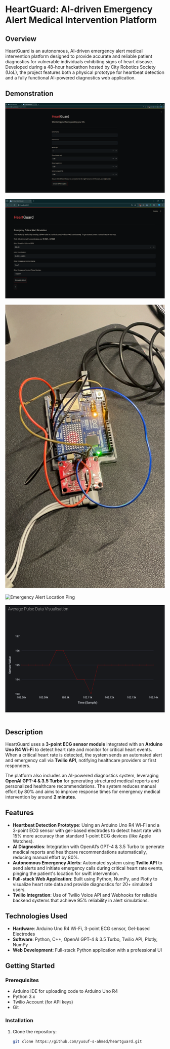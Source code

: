 # HeartGuard: AI-driven Emergency Alert Medical Intervention Platform

## Overview
HeartGuard is an autonomous, AI-driven emergency alert medical intervention platform designed to provide accurate and reliable patient diagnostics for vulnerable individuals exhibiting signs of heart disease. Developed during a 48-hour hackathon hosted by City Robotics Society (UoL), the project features both a physical prototype for heartbeat detection and a fully functional AI-powered diagnostics web application.

## Demonstration
![Landing Page](landing.png)
<br></br>
![Critical Alert Simulation](simulation.png)
<br></br>
![Arduino Uno R4 Wi-Fi, ECG Module & 3-Point Electrodes](arduino.JPG)
<br></br>
![Emergency Alert Location Ping](map.jpeg)
<br></br>
![Data Visualisation](visualisation.png)
<br></br>

## Description

HeartGuard uses a **3-point ECG sensor module** integrated with an **Arduino Uno R4 Wi-Fi** to detect heart rate and monitor for critical heart events. When a critical heart rate is detected, the system sends an automated alert and emergency call via **Twilio API**, notifying healthcare providers or first responders.

The platform also includes an AI-powered diagnostics system, leveraging **OpenAI GPT-4 & 3.5 Turbo** for generating structured medical reports and personalized healthcare recommendations. The system reduces manual effort by 80% and aims to improve response times for emergency medical intervention by around **2 minutes**.

## Features

- **Heartbeat Detection Prototype**: Using an Arduino Uno R4 Wi-Fi and a 3-point ECG sensor with gel-based electrodes to detect heart rate with 15% more accuracy than standard 1-point ECG devices (like Apple Watches).
- **AI Diagnostics**: Integration with OpenAI’s GPT-4 & 3.5 Turbo to generate medical reports and healthcare recommendations automatically, reducing manual effort by 80%.
- **Autonomous Emergency Alerts**: Automated system using **Twilio API** to send alerts and initiate emergency calls during critical heart rate events, pinging the patient's location for swift intervention.
- **Full-stack Web Application**: Built using Python, NumPy, and Plotly to visualize heart rate data and provide diagnostics for 20+ simulated users.
- **Twilio Integration**: Use of Twilio Voice API and Webhooks for reliable backend systems that achieve 95% reliability in alert simulations.

## Technologies Used

- **Hardware**: Arduino Uno R4 Wi-Fi, 3-point ECG sensor, Gel-based Electrodes
- **Software**: Python, C++, OpenAI GPT-4 & 3.5 Turbo, Twilio API, Plotly, NumPy
- **Web Development**: Full-stack Python application with a professional UI

## Getting Started

### Prerequisites

- Arduino IDE for uploading code to Arduino Uno R4
- Python 3.x
- Twilio Account (for API keys)
- Git

### Installation

1. Clone the repository:
   ```bash
   git clone https://github.com/yusuf-s-ahmed/heartguard.git
